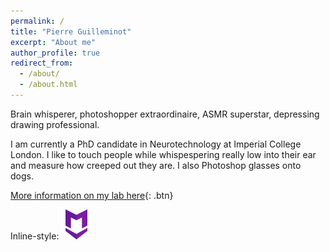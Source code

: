 ```yaml
---
permalink: /
title: "Pierre Guilleminot"
excerpt: "About me"
author_profile: true
redirect_from: 
  - /about/
  - /about.html
---
```


Brain whisperer, photoshopper extraordinaire, ASMR superstar, depressing drawing professional.

I am currently a PhD candidate in Neurotechnology at Imperial College London. I like to touch people while whispespering really low into their ear and measure how creeped out they are. I also Photoshop glasses onto dogs.

[More information on my lab here](http://www.bg.ic.ac.uk/research/reichenbach/){: .btn}

Inline-style: 
![More information on my lab here](https://github.com/adam-p/markdown-here/raw/master/src/common/images/icon48.png "Logo Title Text 1")

